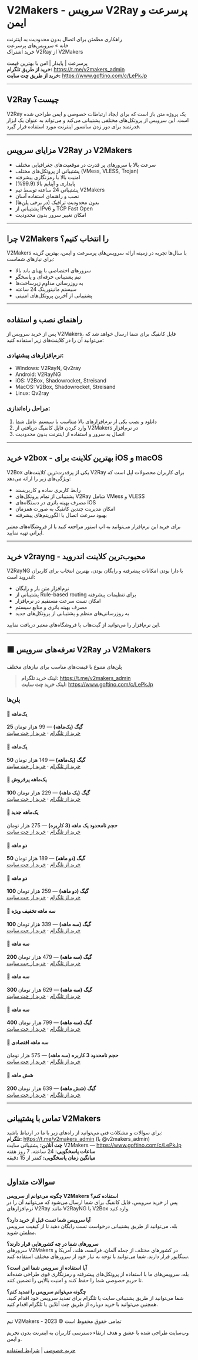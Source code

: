 # V2Makers - سرویس V2Ray پرسرعت و ایمن

راهکاری مطمئن برای اتصال بدون محدودیت به اینترنت  
خانه » سرویس‌های پرسرعت  
خرید اشتراک V2Ray از V2Makers

پرسرعت | پایدار | امن با بهترین قیمت  
**خرید از طریق تلگرام:** https://t.me/v2makers_admin  
**خرید از طریق چت سایت:** https://www.goftino.com/c/LePkJp

---

## V2Ray چیست؟

V2Ray یک پروژه متن باز است که برای ایجاد ارتباطات خصوصی و ایمن طراحی شده است. این سرویس از پروتکل‌های مختلفی پشتیبانی می‌کند و می‌تواند به عنوان یک ابزار قدرتمند برای دور زدن سانسور اینترنت مورد استفاده قرار گیرد.

---

## مزایای سرویس V2Ray در V2Makers

- سرعت بالا با سرورهای پر قدرت در موقعیت‌های جغرافیایی مختلف
- پشتیبانی از پروتکل‌های مختلف (VMess, VLESS, Trojan)
- امنیت بالا با رمزنگاری پیشرفته
- پایداری و آپتایم بالا (99.9%)
- پشتیبانی 24 ساعته توسط تیم V2Makers
- نصب و راهنمای استفاده آسان
- بدون محدودیت ترافیک (در برخی پلن‌ها)
- پشتیبانی از IPv6 و TCP Fast Open
- امکان تغییر سرور بدون محدودیت

---

## چرا V2Makers را انتخاب کنیم؟

V2Makers با سال‌ها تجربه در زمینه ارائه سرویس‌های پرسرعت و ایمن، بهترین گزینه برای نیازهای شماست:

- سرورهای اختصاصی با پهنای باند بالا
- تیم پشتیبانی حرفه‌ای و پاسخگو
- به روزرسانی مداوم زیرساخت‌ها
- سیستم مانیتورینگ 24 ساعته
- پشتیبانی از آخرین پروتکل‌های امنیتی

---

## راهنمای نصب و استفاده

پس از خرید سرویس از V2Makers، فایل کانفیگ برای شما ارسال خواهد شد که می‌توانید آن را در کلاینت‌های زیر استفاده کنید:

### نرم‌افزارهای پیشنهادی:
- Windows: V2RayN, Qv2ray
- Android: V2RayNG
- iOS: V2Box, Shadowrocket, Streisand
- MacOS: V2Box, Shadowrocket, Streisand
- Linux: Qv2ray

### مراحل راه‌اندازی:
1. دانلود و نصب یکی از نرم‌افزارهای بالا متناسب با سیستم عامل شما
2. وارد کردن فایل کانفیگ دریافتی از V2Makers در نرم‌افزار
3. اتصال به سرور و استفاده از اینترنت بدون محدودیت

---

## خرید v2box - بهترین کلاینت برای iOS و macOS

V2Box یکی از پرقدرت‌ترین کلاینت‌های V2Ray برای کاربران محصولات اپل است که ویژگی‌های زیر را ارائه می‌دهد:

- رابط کاربری ساده و کاربرپسند
- پشتیبانی از تمام پروتکل‌های V2Ray شامل VMess و VLESS
- مصرف بهینه باتری در دستگاه‌های iOS
- امکان مدیریت چندین کانفیگ به صورت همزمان
- بهبود سرعت اتصال با الگوریتم‌های پیشرفته

برای خرید این نرم‌افزار می‌توانید به اپ استور مراجعه کنید یا از فروشگاه‌های معتبر ایرانی تهیه نمایید.

---

## خرید v2rayng - محبوب‌ترین کلاینت اندروید

V2RayNG با دارا بودن امکانات پیشرفته و رایگان بودن، بهترین انتخاب برای کاربران اندروید است:

- نرم‌افزار متن باز و رایگان
- پشتیبانی از Rule-based routing برای تنظیمات پیشرفته
- امکان تست سرعت مستقیم در نرم‌افزار
- مصرف بهینه باتری و منابع سیستم
- به روزرسانی‌های منظم و پشتیبانی از پروتکل‌های جدید

این نرم‌افزار را می‌توانید از گیت‌هاب یا فروشگاه‌های معتبر دریافت نمایید.

---

## 🟩 تعرفه‌های سرویس V2Ray در V2Makers

پلن‌های متنوع با قیمت‌های مناسب برای نیازهای مختلف  
> **لینک خرید تلگرام:** https://t.me/v2makers_admin  
> **لینک خرید چت سایت:** https://www.goftino.com/c/LePkJp

### پلن‌ها

#### 🔻 یک‌ماهه
**25 گیگ (یک‌ماهه)** — 99 هزار تومان  
[خرید از تلگرام](https://t.me/v2makers_admin) · [خرید از چت سایت](https://www.goftino.com/c/LePkJp)

#### 🔻 یک‌ماهه
**50 گیگ (یک‌ماهه)** — 149 هزار تومان  
[خرید از تلگرام](https://t.me/v2makers_admin) · [خرید از چت سایت](https://www.goftino.com/c/LePkJp)

#### 🔻 یک‌ماهه پرفروش
**100 گیگ (یک ماهه)** — 229 هزار تومان  
[خرید از تلگرام](https://t.me/v2makers_admin) · [خرید از چت سایت](https://www.goftino.com/c/LePkJp)

#### 🔻 یک‌ماهه جدید
**حجم نامحدود یک ماهه (3 کاربره)** — 275 هزار تومان  
[خرید از تلگرام](https://t.me/v2makers_admin) · [خرید از چت سایت](https://www.goftino.com/c/LePkJp)

#### 🔻 دو ماهه
**50 گیگ (دو ماهه)** — 189 هزار تومان  
[خرید از تلگرام](https://t.me/v2makers_admin) · [خرید از چت سایت](https://www.goftino.com/c/LePkJp)

#### 🔻 دو ماهه
**100 گیگ (دو ماهه)** — 259 هزار تومان  
[خرید از تلگرام](https://t.me/v2makers_admin) · [خرید از چت سایت](https://www.goftino.com/c/LePkJp)

#### 🔻 سه ماهه تخفیف ویژه
**100 گیگ (سه ماهه)** — 339 هزار تومان  
[خرید از تلگرام](https://t.me/v2makers_admin) · [خرید از چت سایت](https://www.goftino.com/c/LePkJp)

#### 🔻 سه ماهه
**200 گیگ (سه ماهه)** — 479 هزار تومان  
[خرید از تلگرام](https://t.me/v2makers_admin) · [خرید از چت سایت](https://www.goftino.com/c/LePkJp)

#### 🔻 سه ماهه
**300 گیگ (سه ماهه)** — 629 هزار تومان  
[خرید از تلگرام](https://t.me/v2makers_admin) · [خرید از چت سایت](https://www.goftino.com/c/LePkJp)

#### 🔻 سه ماهه
**400 گیگ (سه ماهه)** — 799 هزار تومان  
[خرید از تلگرام](https://t.me/v2makers_admin) · [خرید از چت سایت](https://www.goftino.com/c/LePkJp)

#### 🔻 سه ماهه اقتصادی
**حجم نامحدود 3 کاربره (سه ماهه)** — 575 هزار تومان  
[خرید از تلگرام](https://t.me/v2makers_admin) · [خرید از چت سایت](https://www.goftino.com/c/LePkJp)

#### 🔻 شش ماهه
**200 گیگ (شش ماهه)** — 639 هزار تومان  
[خرید از تلگرام](https://t.me/v2makers_admin) · [خرید از چت سایت](https://www.goftino.com/c/LePkJp)

---

## تماس با پشتیبانی V2Makers

برای سوالات و مشکلات فنی می‌توانید از راه‌های زیر با ما در ارتباط باشید:  
**تلگرام:** https://t.me/v2makers_admin (یا @v2makers_admin)  
**چت آنلاین:** پشتیبانی سایت V2Makers — https://www.goftino.com/c/LePkJp  
**ساعات پاسخگویی:** 24 ساعته، 7 روز هفته  
**میانگین زمان پاسخگویی:** کمتر از 15 دقیقه

---

## سوالات متداول

**چگونه می‌توانم از سرویس V2Makers استفاده کنم؟**  
پس از خرید سرویس، فایل کانفیگ برای شما ارسال می‌شود که می‌توانید آن را در نرم‌افزارهای V2Ray مانند V2RayNG یا V2Box وارد کنید.

**آیا سرویس شما تست قبل از خرید دارد؟**  
بله، می‌توانید از طریق پشتیبانی درخواست تست رایگان دهید تا از کیفیت سرویس مطمئن شوید.

**سرورهای شما در چه کشورهایی قرار دارند؟**  
سرورهای V2Makers در کشورهای مختلف از جمله آلمان، فرانسه، هلند، آمریکا و سنگاپور قرار دارند. شما می‌توانید با توجه به نیاز خود از سرورهای مختلف استفاده کنید.

**آیا استفاده از سرویس شما امن است؟**  
بله، سرویس‌های ما با استفاده از پروتکل‌های پیشرفته و رمزنگاری قوی طراحی شده‌اند تا حریم خصوصی شما را حفظ کنند و امنیت بالایی را تضمین کنند.

**چگونه می‌توانم سرویس را تمدید کنم؟**  
شما می‌توانید از طریق پشتیبانی سایت یا تلگرام برای تمدید سرویس خود اقدام کنید. همچنین می‌توانید با خرید دوباره از طریق چت آنلاین یا تلگرام اقدام کنید.

---

تیم V2Makers - تمامی حقوق محفوظ است © 2023

وب‌سایت طراحی شده با عشق و هدف ارتقاء دسترسی کاربران به اینترنت بدون تحریم و ایمن.

[حریم خصوصی](#) | [شرایط استفاده](#)
